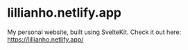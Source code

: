 # lillianho.netlify.app

My personal website, built using SvelteKit. Check it out here: https://lillianho.netlify.app/
